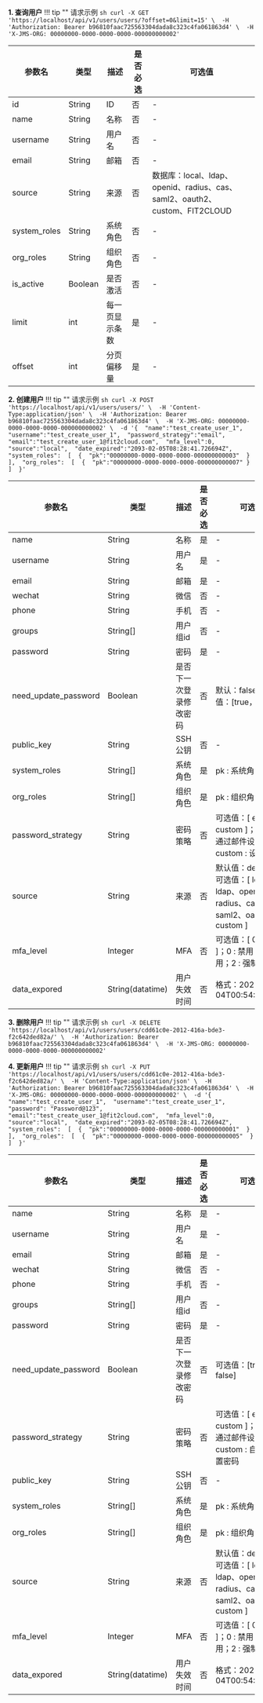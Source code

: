 **1. 查询用户**
!!! tip ""
    请求示例
    ``` sh
    curl -X GET 'https://localhost/api/v1/users/users/?offset=0&limit=15' \ 
        -H 'Authorization: Bearer b96810faac725563304dada8c323c4fa061863d4' \ 
        -H 'X-JMS-ORG: 00000000-0000-0000-0000-000000000002' 
    ```
     
| 参数名       | 类型    | 描述                                                                 | 是否必选 | 可选值                                                                 |
|--------------|---------|----------------------------------------------------------------------|----------|------------------------------------------------------------------------|
| id           | String  | ID                                                                   | 否       | -                                                                      |
| name         | String  | 名称                                                                 | 否       | -                                                                      |
| username     | String  | 用户名                                                               | 否       | -                                                                      |
| email        | String  | 邮箱                                                                 | 否       | -                                                                      |
| source       | String  | 来源                                                                 | 否       | 数据库：local、ldap、openid、radius、cas、saml2、oauth2、custom、FIT2CLOUD |
| system_roles | String  | 系统角色                                                             | 否       | -                                                                      |
| org_roles    | String  | 组织角色                                                             | 否       | -                                                                      |
| is_active    | Boolean | 是否激活                                                             | 否       | -                                                                      |
| limit        | int     | 每一页显示条数                                                       | 是       | -                                                                      |
| offset       | int     | 分页偏移量                                                           | 是       | -                                                                      |


**2. 创建用户**
!!! tip ""
    请求示例
    ``` sh
    curl -X POST 'https://localhost/api/v1/users/users/' \ 
        -H 'Content-Type:application/json' \ 
        -H 'Authorization: Bearer b96810faac725563304dada8c323c4fa061863d4' \ 
        -H 'X-JMS-ORG: 00000000-0000-0000-0000-000000000002' \ 
        -d '{ 
                "name":"test_create_user_1", 
                "username":"test_create_user_1", 
                "password_strategy":"email", 
                "email":"test_create_user_1@fit2cloud.com", 
                "mfa_level":0, 
                "source":"local", 
                "date_expired":"2093-02-05T08:28:41.726694Z", 
                "system_roles": 
                [ 
                    { 
                        "pk":"00000000-0000-0000-0000-000000000003" 
                    } 
                ], 
                "org_roles": 
                [ 
                    { 
                        "pk":"00000000-0000-0000-0000-000000000007"
                        } 
                ] 
            }'
    ```

    
| 参数名                 | 类型           | 描述                                   | 是否必选 | 可选值                                                         |
|------------------------|----------------|----------------------------------------|----------|----------------------------------------------------------------|
| name                   | String         | 名称                                   | 是       | -                                                              |
| username               | String         | 用户名                                 | 是       | -                                                              |
| email                  | String         | 邮箱                                   | 是       | -                                                              |
| wechat                 | String         | 微信                                   | 否       | -                                                              |
| phone                  | String         | 手机                                   | 否       | -                                                              |
| groups                 | String[]       | 用户组id                               | 否       | -                                                              |
| password               | String         | 密码                                   | 是       | -                                                              |
| need_update_password   | Boolean        | 是否下一次登录修改密码                 | 否       | 默认：false；可选值：[true，false]                             |
| public_key             | String         | SSH 公钥                               | 否       | -                                                              |
| system_roles           | String[]       | 系统角色                               | 是       | pk : 系统角色id                                                |
| org_roles              | String[]       | 组织角色                               | 是       | pk : 组织角色id                                                 |
| password_strategy      | String         | 密码策略                               | 否       | 可选值：[ email, custom ]；email : 通过邮件设置密码；custom : 设置密码 |
| source                 | String         | 来源                                   | 否       | 默认值：default；可选值：[ local、ldap、openid、radius、cas、saml2、oauth2、custom ] |
| mfa_level              | Integer        | MFA                                    | 否       | 可选值：[ 0, 1, 2 ]；0 : 禁用；1 : 启用；2 : 强制启用           |
| data_expored           | String(datatime) | 用户失效时间                           | 否       | 格式：2023-02-04T00:54:39.000Z                                 |


**3. 删除用户**
!!! tip ""
    请求示例
    ``` sh
    curl -X DELETE 'https://localhost/api/v1/users/users/cdd61c0e-2012-416a-bde3-f2c642ded82a/' \ 
        -H 'Authorization: Bearer b96810faac725563304dada8c323c4fa061863d4' \ 
        -H 'X-JMS-ORG: 00000000-0000-0000-0000-000000000002'
    ```

**4. 更新用户**
!!! tip ""
    请求示例
    ``` sh
    curl -X PUT 'https://localhost/api/v1/users/users/cdd61c0e-2012-416a-bde3-f2c642ded82a/' \ 
        -H 'Content-Type:application/json' \ 
        -H 'Authorization: Bearer b96810faac725563304dada8c323c4fa061863d4' \ 
        -H 'X-JMS-ORG: 00000000-0000-0000-0000-000000000002' \ 
        -d '{ 
                "name":"test_create_user_1", 
                "username":"test_create_user_1", 
                "password": "Password@123", 
                "email":"test_create_user_1@fit2cloud.com", 
                "mfa_level":0, 
                "source":"local", 
                "date_expired":"2093-02-05T08:28:41.726694Z", 
                "system_roles": 
                [ 
                    { 
                        "pk":"00000000-0000-0000-0000-000000000001" 
                    } 
                ], 
                "org_roles": 
                [ 
                    { 
                        "pk":"00000000-0000-0000-0000-000000000005" 
                    } 
                ] 
            }' 
    ```

| 参数名                 | 类型           | 描述                                   | 是否必选 | 可选值                                                         |
|------------------------|----------------|----------------------------------------|----------|----------------------------------------------------------------|
| name                   | String         | 名称                                   | 是       | -                                                              |
| username               | String         | 用户名                                 | 是       | -                                                              |
| email                  | String         | 邮箱                                   | 是       | -                                                              |
| wechat                 | String         | 微信                                   | 否       | -                                                              |
| phone                  | String         | 手机                                   | 否       | -                                                              |
| groups                 | String[]       | 用户组id                               | 否       | -                                                              |
| password               | String         | 密码                                   | 是       | -                                                              |
| need_update_password   | Boolean        | 是否下一次登录修改密码                 | 否       | 可选值：[true，false]                                          |
| password_strategy      | String         | 密码策略                               | 否       | 可选值：[ email, custom ]；email : 通过邮件设置密码；custom : 自定义设置密码 |
| public_key             | String         | SSH 公钥                               | 否       | -                                                              |
| system_roles           | String[]       | 系统角色                               | 是       | pk : 系统角色id                                                |
| org_roles              | String[]       | 组织角色                               | 是       | pk : 组织角色id                                                 |
| source                 | String         | 来源                                   | 否       | 默认值：default；可选值：[ local、ldap、openid、radius、cas、saml2、oauth2、custom ] |
| mfa_level              | Integer        | MFA                                    | 否       | 可选值：[ 0, 1, 2 ]；0 : 禁用；1 : 启用；2 : 强制启用           |
| data_expored           | String(datatime) | 用户失效时间                           | 否       | 格式：2023-02-04T00:54:39.000Z                                 |